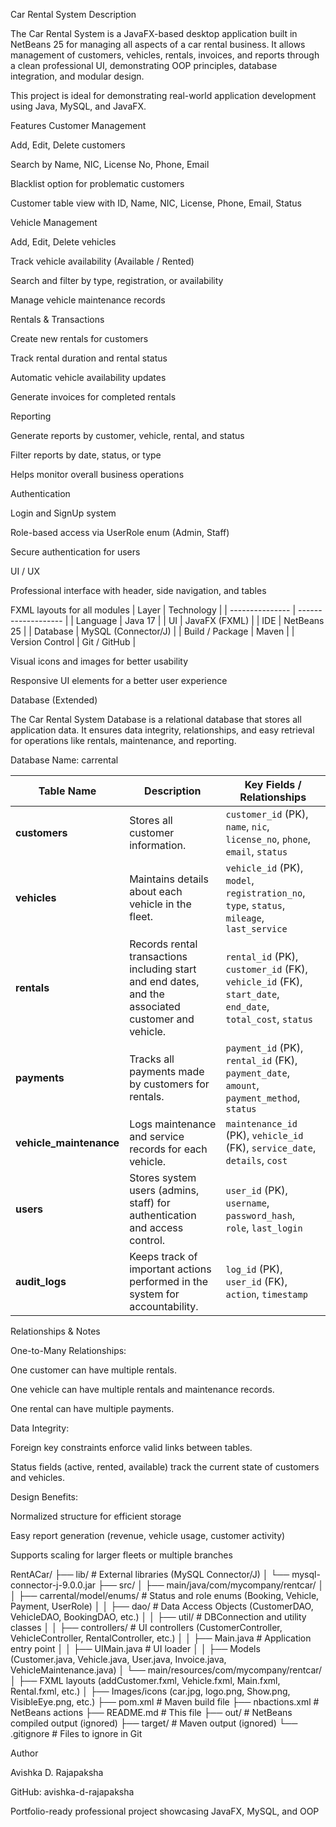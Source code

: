 Car Rental System
Description

The Car Rental System is a JavaFX-based desktop application built in NetBeans 25 for managing all aspects of a car rental business.
It allows management of customers, vehicles, rentals, invoices, and reports through a clean professional UI, demonstrating OOP principles, database integration, and modular design.

This project is ideal for demonstrating real-world application development using Java, MySQL, and JavaFX.

Features
Customer Management

Add, Edit, Delete customers

Search by Name, NIC, License No, Phone, Email

Blacklist option for problematic customers

Customer table view with ID, Name, NIC, License, Phone, Email, Status

Vehicle Management

Add, Edit, Delete vehicles

Track vehicle availability (Available / Rented)

Search and filter by type, registration, or availability

Manage vehicle maintenance records

Rentals & Transactions

Create new rentals for customers

Track rental duration and rental status

Automatic vehicle availability updates

Generate invoices for completed rentals

Reporting

Generate reports by customer, vehicle, rental, and status

Filter reports by date, status, or type

Helps monitor overall business operations

Authentication

Login and SignUp system

Role-based access via UserRole enum (Admin, Staff)

Secure authentication for users

UI / UX

Professional interface with header, side navigation, and tables

FXML layouts for all modules
| Layer           | Technology          |
| --------------- | ------------------- |
| Language        | Java 17             |
| UI              | JavaFX (FXML)       |
| IDE             | NetBeans 25         |
| Database        | MySQL (Connector/J) |
| Build / Package | Maven               |
| Version Control | Git / GitHub        |


Visual icons and images for better usability

Responsive UI elements for a better user experience


Database (Extended)

The Car Rental System Database is a relational database that stores all application data. It ensures data integrity, relationships, and easy retrieval for operations like rentals, maintenance, and reporting.

Database Name: carrental

| Table Name              | Description                                                                                         | Key Fields / Relationships                                                                                |
| ----------------------- | --------------------------------------------------------------------------------------------------- | --------------------------------------------------------------------------------------------------------- |
| **customers**           | Stores all customer information.                                                                    | `customer_id` (PK), `name`, `nic`, `license_no`, `phone`, `email`, `status`                               |
| **vehicles**            | Maintains details about each vehicle in the fleet.                                                  | `vehicle_id` (PK), `model`, `registration_no`, `type`, `status`, `mileage`, `last_service`                |
| **rentals**             | Records rental transactions including start and end dates, and the associated customer and vehicle. | `rental_id` (PK), `customer_id` (FK), `vehicle_id` (FK), `start_date`, `end_date`, `total_cost`, `status` |
| **payments**            | Tracks all payments made by customers for rentals.                                                  | `payment_id` (PK), `rental_id` (FK), `payment_date`, `amount`, `payment_method`, `status`                 |
| **vehicle_maintenance** | Logs maintenance and service records for each vehicle.                                              | `maintenance_id` (PK), `vehicle_id` (FK), `service_date`, `details`, `cost`                               |
| **users**               | Stores system users (admins, staff) for authentication and access control.                          | `user_id` (PK), `username`, `password_hash`, `role`, `last_login`                                         |
| **audit_logs**          | Keeps track of important actions performed in the system for accountability.                        | `log_id` (PK), `user_id` (FK), `action`, `timestamp`                                                      |


Relationships & Notes

One-to-Many Relationships:

One customer can have multiple rentals.

One vehicle can have multiple rentals and maintenance records.

One rental can have multiple payments.

Data Integrity:

Foreign key constraints enforce valid links between tables.

Status fields (active, rented, available) track the current state of customers and vehicles.

Design Benefits:

Normalized structure for efficient storage

Easy report generation (revenue, vehicle usage, customer activity)

Supports scaling for larger fleets or multiple branches

RentACar/
├── lib/                           # External libraries (MySQL Connector/J)
│   └── mysql-connector-j-9.0.0.jar
├── src/
│   ├── main/java/com/mycompany/rentcar/
│   │   ├── carrental/model/enums/        # Status and role enums (Booking, Vehicle, Payment, UserRole)
│   │   ├── dao/                          # Data Access Objects (CustomerDAO, VehicleDAO, BookingDAO, etc.)
│   │   ├── util/                         # DBConnection and utility classes
│   │   ├── controllers/                  # UI controllers (CustomerController, VehicleController, RentalController, etc.)
│   │   ├── Main.java                      # Application entry point
│   │   ├── UIMain.java                    # UI loader
│   │   ├── Models (Customer.java, Vehicle.java, User.java, Invoice.java, VehicleMaintenance.java)
│   └── main/resources/com/mycompany/rentcar/
│       ├── FXML layouts (addCustomer.fxml, Vehicle.fxml, Main.fxml, Rental.fxml, etc.)
│       ├── Images/icons (car.jpg, logo.png, Show.png, VisibleEye.png, etc.)
├── pom.xml                               # Maven build file
├── nbactions.xml                          # NetBeans actions
├── README.md                              # This file
├── out/                                   # NetBeans compiled output (ignored)
├── target/                                # Maven output (ignored)
└── .gitignore                             # Files to ignore in Git


Author

Avishka D. Rajapaksha

GitHub: avishka-d-rajapaksha

Portfolio-ready professional project showcasing JavaFX, MySQL, and OOP



